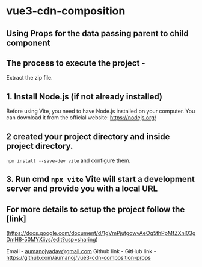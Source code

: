 # vue3-cdn-composition

## Using Props for the data passing parent to child component

## The process to execute the project -
Extract the zip file.

## 1. Install Node.js (if not already installed)
Before using Vite, you need to have Node.js installed on your computer. You can download it from the official website: https://nodejs.org/

## 2 created your project directory and inside project directory.
`npm install --save-dev vite` and configure them.

## 3. Run cmd `npx vite` Vite will start a development server and provide you with a local URL



## For more details to setup the project follow the [link]
(https://docs.google.com/document/d/1gVmPjutgowvAeOq5thPpMfZXnl03gDmH8-50MYXiiys/edit?usp=sharing)



Email - aumanojyadav@gmail.com
Github link - GitHub link - https://github.com/aumanoj/vue3-cdn-composition-props
